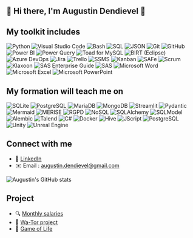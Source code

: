 ## 👋 Hi there, I'm Augustin Dendievel 👋

## My toolkit includes

![Python](https://img.shields.io/badge/Python-3776AB?style=for-the-badge&logo=python&logoColor=white)
![Visual Studio Code](https://img.shields.io/badge/Visual%20Studio%20Code-0078d7?style=for-the-badge&logo=visual-studio-code&logoColor=white)
![Bash](https://img.shields.io/badge/Bash-4EAA25?style=for-the-badge&logo=gnubash&logoColor=white)
![SQL](https://img.shields.io/badge/SQL-000000?style=for-the-badge&logo=sqlite&logoColor=white)
![JSON](https://img.shields.io/badge/JSON-000000?style=for-the-badge&logo=json&logoColor=white)
![Git](https://img.shields.io/badge/Git-F05032?style=for-the-badge&logo=git&logoColor=white)
![GitHub](https://img.shields.io/badge/GitHub-100000?style=for-the-badge&logo=github&logoColor=white)
![Power BI](https://img.shields.io/badge/Power%20BI-F2C811?style=for-the-badge&logo=powerbi&logoColor=black)
![Power Query](https://img.shields.io/badge/Power_Query-Data_Transformation-EA7600?style=for-the-badge)
![Toad for MySQL](https://img.shields.io/badge/Toad_for_MySQL-Database_Tool-006699?style=for-the-badge)
![BIRT (Eclipse)](https://img.shields.io/badge/BIRT-Eclipse_Reporting-2C2255?style=for-the-badge)
![Azure DevOps](https://img.shields.io/badge/Azure_DevOps-0078D7?style=for-the-badge&logo=azuredevops&logoColor=white)
![Jira](https://img.shields.io/badge/Jira-0052CC?style=for-the-badge&logo=jira&logoColor=white)
![Trello](https://img.shields.io/badge/Trello-0052CC?style=for-the-badge&logo=trello&logoColor=white)
![SSMS](https://img.shields.io/badge/SSMS-SQL_Server_Studio-CC2927?style=for-the-badge)
![Kanban](https://img.shields.io/badge/Kanban-Workflow-29ABE2?style=for-the-badge)
![SAFe](https://img.shields.io/badge/SAFe-Scaled_Agile-0B0B45?style=for-the-badge)
![Scrum](https://img.shields.io/badge/Scrum-Agile_Framework-6DB33F?style=for-the-badge)
![Klaxoon](https://img.shields.io/badge/Klaxoon-Collaboration-FF3366?style=for-the-badge)
![SAS Enterprise Guide](https://img.shields.io/badge/SAS_Enterprise_Guide-Data_Tools-0079C1?style=for-the-badge)
![SAS](https://img.shields.io/badge/SAS-Language-1976D2?style=for-the-badge)
![Microsoft Word](https://img.shields.io/badge/Word-2B579A?style=for-the-badge&logo=microsoftword&logoColor=white)
![Microsoft Excel](https://img.shields.io/badge/Excel-217346?style=for-the-badge&logo=microsoftexcel&logoColor=white)
![Microsoft PowerPoint](https://img.shields.io/badge/PowerPoint-B7472A?style=for-the-badge&logo=microsoftpowerpoint&logoColor=white)

## My formation will teach me on
![SQLite](https://img.shields.io/badge/SQLite-07405E?style=for-the-badge&logo=sqlite&logoColor=white)
![PostgreSQL](https://img.shields.io/badge/PostgreSQL-316192?style=for-the-badge&logo=postgresql&logoColor=white)
![MariaDB](https://img.shields.io/badge/MariaDB-003545?style=for-the-badge&logo=mariadb&logoColor=white)
![MongoDB](https://img.shields.io/badge/MongoDB-47A248?style=for-the-badge&logo=mongodb&logoColor=white)
![Streamlit](https://img.shields.io/badge/Streamlit-FF4B4B?style=for-the-badge&logo=streamlit&logoColor=white)
![Pydantic](https://img.shields.io/badge/Pydantic-0A1128?style=for-the-badge&logo=python&logoColor=white)
![Mermaid](https://img.shields.io/badge/Mermaid-Diagrams-0ABFBC?style=for-the-badge)
![MERISE](https://img.shields.io/badge/MERISE-Modélisation-6E6E6E?style=for-the-badge)
![RGPD](https://img.shields.io/badge/RGPD-Protection%20des%20données-0052CC?style=for-the-badge)
![NoSQL](https://img.shields.io/badge/NoSQL-Database-F16529?style=for-the-badge)
![SQLAlchemy](https://img.shields.io/badge/SQLAlchemy-ORM-5C2D91?style=for-the-badge)
![SQLModel](https://img.shields.io/badge/SQLModel-ORM/Typed-4B8BBE?style=for-the-badge)
![Alembic](https://img.shields.io/badge/Alembic-Migrations-336791?style=for-the-badge)
![Talend](https://img.shields.io/badge/Talend-1976D2?style=for-the-badge)
![C#](https://img.shields.io/badge/C%23-239120?style=for-the-badge&logo=c-sharp&logoColor=white)
![Docker](https://img.shields.io/badge/Docker-2496ED?style=for-the-badge&logo=docker&logoColor=white)
![Hive](https://img.shields.io/badge/Hive-FDEE21?style=for-the-badge&logo=apache-hive&logoColor=black)
![JScript](https://img.shields.io/badge/JScript-F7DF1E?style=for-the-badge&logo=javascript&logoColor=black)
![PostgreSQL](https://img.shields.io/badge/PostgreSQL-4169E1?style=for-the-badge&logo=postgresql&logoColor=white)
![Unity](https://img.shields.io/badge/Unity-000000?style=for-the-badge&logo=unity&logoColor=white)
![Unreal Engine](https://img.shields.io/badge/Unreal%20Engine-0E1128?style=for-the-badge&logo=unreal-engine&logoColor=white)

## Connect with me
- 💼 [LinkedIn](https://fr.linkedin.com/in/augustin-dendievel)
- ✉️ Email : augustin.dendievel@gmail.com

![Augustin's GitHub stats](https://github-readme-stats.vercel.app/api?username=aug-den&show_icons=true&theme=github_dark)

## Project
- 🔍 [Monthly salaries](https://github.com/Aug-Den/Formation_Brief_1)
- 🐳 [Wa-Tor project](https://github.com/Aug-Den/wa-tor-world)
- 🧬 [Game of Life](https://github.com/Aug-Den/game_of_life)

<!--
**Aug-Den/Aug-Den** is a ✨ _special_ ✨ repository because its `README.md` (this file) appears on your GitHub profile.

Here are some ideas to get you started:

- 🔭 I’m currently working on ...
- 🌱 I’m currently learning ...
- 👯 I’m looking to collaborate on ...
- 🤔 I’m looking for help with ...
- 💬 Ask me about ...
- 📫 How to reach me: ...
- 😄 Pronouns: ...
- ⚡ Fun fact: ...
-->
